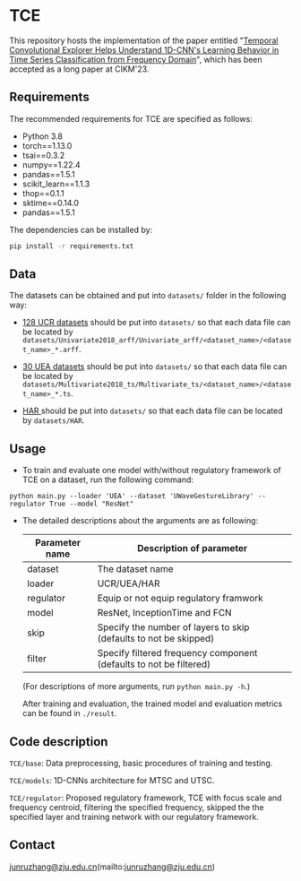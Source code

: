 # TCE

This repository hosts the implementation of the paper entitled "[Temporal Convolutional Explorer Helps Understand 1D-CNN's Learning Behavior in Time Series Classification from Frequency Domain](https://arxiv.org/abs/2310.05467)", which has been accepted as a long paper at CIKM'23. 

## Requirements

The recommended requirements for TCE are specified as follows:

* Python 3.8
* torch==1.13.0
* tsai==0.3.2
* numpy==1.22.4
* pandas==1.5.1
* scikit_learn==1.1.3
* thop==0.1.1
* sktime==0.14.0
* pandas==1.5.1

The dependencies can be installed by:

```bash
pip install -r requirements.txt
```

## Data

The datasets can be obtained and put into `datasets/` folder in the following way:

* [128 UCR datasets](https://www.cs.ucr.edu/~eamonn/time_series_data_2018) should be put into `datasets/` so that each data file can be located by `datasets/Univariate2018_arff/Univariate_arff/<dataset_name>/<dataset_name>_*.arff`.

* [30 UEA datasets](http://www.timeseriesclassification.com) should be put into `datasets/` so that each data file can be located by `datasets/Multivariate2018_ts/Multivariate_ts/<dataset_name>/<dataset_name>_*.ts`.

* [HAR ](http://archive.ics.uci.edu/ml/datasets/Human+Activity+Recognition+Using+Smartphones)should be  put into `datasets/` so that each data file can be located by `datasets/HAR`.

  




## Usage

- To train and evaluate one model with/without regulatory framework of TCE on a dataset, run the following command:


```train & evaluate
python main.py --loader 'UEA' --dataset 'UWaveGestureLibrary' --regulator True --model "ResNet"
```



- The detailed descriptions about the arguments are as following:

  | Parameter name | Description of parameter                                     |
  | -------------- | ------------------------------------------------------------ |
  | dataset        | The dataset name                                             |
  | loader         | UCR/UEA/HAR                                                  |
  | regulator      | Equip or not equip regulatory framwork                       |
  | model          | ResNet, InceptionTime and FCN                                |
  | skip           | Specify the number of layers to skip (defaults to not be skipped) |
  | filter         | Specify filtered frequency component (defaults to not be filtered) |

  (For descriptions of more arguments, run `python main.py -h`.)

  After training and evaluation, the trained model and evaluation metrics can be found in `./result`. 



## Code description

`TCE/base`: Data preprocessing, basic procedures of training and testing.

`TCE/models`:  1D-CNNs architecture for MTSC and UTSC.

`TCE/regulator`:  Proposed regulatory framework, TCE with focus scale and frequency centroid,  filtering the specified frequency, skipped the the specified layer and training network with our regulatory framework.

## Contact
junruzhang@zju.edu.cn(mailto:junruzhang@zju.edu.cn)

